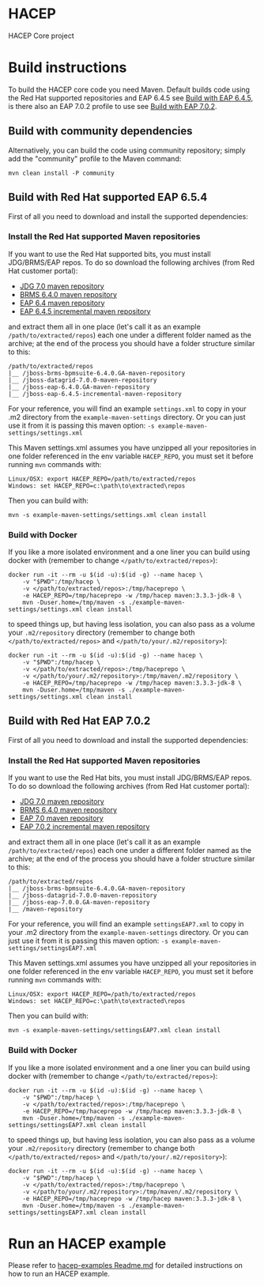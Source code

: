 # HACEP
HACEP Core project

# Build instructions
To build the HACEP core code you need Maven. Default builds code using the Red Hat supported repositories and EAP 6.4.5 see [Build with EAP 6.4.5](#build_with_red_hat_supported_eap_645), is there also an EAP 7.0.2 profile to use see [Build with EAP 7.0.2](#build_with_red_hat_eap_702).  

## Build with community dependencies
Alternatively, you can build the code using community repository; simply add the "community" profile to the Maven command:

```shell
mvn clean install -P community
```

## Build with Red Hat supported EAP 6.5.4
First of all you need to download and install the supported dependencies:

### Install the Red Hat supported Maven repositories
If you want to use the Red Hat supported bits, you must install JDG/BRMS/EAP repos. To do so download the following archives (from Red Hat customer portal):
* [JDG 7.0 maven repository](https://access.redhat.com/jbossnetwork/restricted/softwareDownload.html?softwareId=45411&product=data.grid)
* [BRMS 6.4.0 maven repository](https://access.redhat.com/jbossnetwork/restricted/softwareDownload.html?softwareId=48311&product=brms)
* [EAP 6.4 maven repository](https://access.redhat.com/jbossnetwork/restricted/softwareDownload.html?softwareId=37363&product=appplatform)
* [EAP 6.4.5 incremental maven repository](https://access.redhat.com/jbossnetwork/restricted/softwareDownload.html?softwareId=40881&product=appplatform)

and extract them all in one place (let's call it as an example `/path/to/extracted/repos`) each one under a different folder named as the archive; at the end of the process you should have a folder structure similar to this:
```shell
/path/to/extracted/repos
|__ /jboss-brms-bpmsuite-6.4.0.GA-maven-repository
|__ /jboss-datagrid-7.0.0-maven-repository
|__ /jboss-eap-6.4.0.GA-maven-repository
|__ /jboss-eap-6.4.5-incremental-maven-repository
```

For your reference, you will find an example `settings.xml` to copy in your .m2 directory from the `example-maven-settings` directory.
Or you can just use it from it is passing this maven option: `-s example-maven-settings/settings.xml`

This Maven settings.xml assumes you have unzipped all your repositories in one folder referenced in the env variable `HACEP_REPO`, you must set it before running `mvn` commands with:
```shell
Linux/OSX: export HACEP_REPO=/path/to/extracted/repos
Windows: set HACEP_REPO=c:\path\to\extracted\repos
```

Then you can build with:
```shell
mvn -s example-maven-settings/settings.xml clean install
```

### Build with Docker
If you like a more isolated environment and a one liner you can build using docker with (remember to change `</path/to/extracted/repos>`):
```shell
docker run -it --rm -u $(id -u):$(id -g) --name hacep \
    -v "$PWD":/tmp/hacep \
    -v </path/to/extracted/repos>:/tmp/haceprepo \
    -e HACEP_REPO=/tmp/haceprepo -w /tmp/hacep maven:3.3.3-jdk-8 \
    mvn -Duser.home=/tmp/maven -s ./example-maven-settings/settings.xml clean install
```

to speed things up, but having less isolation, you can also pass as a volume your `.m2/repository` directory (remember to change both `</path/to/extracted/repos>` and `</path/to/your/.m2/repository>`):
```shell
docker run -it --rm -u $(id -u):$(id -g) --name hacep \
    -v "$PWD":/tmp/hacep \
    -v </path/to/extracted/repos>:/tmp/haceprepo \
    -v </path/to/your/.m2/repository>:/tmp/maven/.m2/repository \
    -e HACEP_REPO=/tmp/haceprepo -w /tmp/hacep maven:3.3.3-jdk-8 \
    mvn -Duser.home=/tmp/maven -s ./example-maven-settings/settings.xml clean install
```

## Build with Red Hat EAP 7.0.2
First of all you need to download and install the supported dependencies:

### Install the Red Hat supported Maven repositories
If you want to use the Red Hat bits, you must install JDG/BRMS/EAP repos. To do so download the following archives (from Red Hat customer portal):
* [JDG 7.0 maven repository](https://access.redhat.com/jbossnetwork/restricted/softwareDownload.html?softwareId=45411&product=data.grid)
* [BRMS 6.4.0 maven repository](https://access.redhat.com/jbossnetwork/restricted/softwareDownload.html?softwareId=48311&product=brms)
* [EAP 7.0 maven repository](https://access.redhat.com/jbossnetwork/restricted/softwareDownload.html?softwareId=43861&product=appplatform)
* [EAP 7.0.2 incremental maven repository](https://access.redhat.com/jbossnetwork/restricted/softwareDownload.html?softwareId=46391&product=appplatform)

and extract them all in one place (let's call it as an example `/path/to/extracted/repos`) each one under a different folder named as the archive; at the end of the process you should have a folder structure similar to this:
```shell
/path/to/extracted/repos
|__ /jboss-brms-bpmsuite-6.4.0.GA-maven-repository
|__ /jboss-datagrid-7.0.0-maven-repository
|__ /jboss-eap-7.0.0.GA-maven-repository
|__ /maven-repository
```

For your reference, you will find an example `settingsEAP7.xml` to copy in your .m2 directory from the `example-maven-settings` directory.
Or you can just use it from it is passing this maven option: `-s example-maven-settings/settingsEAP7.xml`

This Maven settings.xml assumes you have unzipped all your repositories in one folder referenced in the env variable `HACEP_REPO`, you must set it before running `mvn` commands with:
```shell
Linux/OSX: export HACEP_REPO=/path/to/extracted/repos
Windows: set HACEP_REPO=c:\path\to\extracted\repos
```

Then you can build with:
```shell
mvn -s example-maven-settings/settingsEAP7.xml clean install
```

### Build with Docker
If you like a more isolated environment and a one liner you can build using docker with (remember to change `</path/to/extracted/repos>`):
```shell
docker run -it --rm -u $(id -u):$(id -g) --name hacep \
    -v "$PWD":/tmp/hacep \
    -v </path/to/extracted/repos>:/tmp/haceprepo \
    -e HACEP_REPO=/tmp/haceprepo -w /tmp/hacep maven:3.3.3-jdk-8 \
    mvn -Duser.home=/tmp/maven -s ./example-maven-settings/settingsEAP7.xml clean install
```

to speed things up, but having less isolation, you can also pass as a volume your `.m2/repository` directory (remember to change both `</path/to/extracted/repos>` and `</path/to/your/.m2/repository>`):
```shell
docker run -it --rm -u $(id -u):$(id -g) --name hacep \
    -v "$PWD":/tmp/hacep \
    -v </path/to/extracted/repos>:/tmp/haceprepo \
    -v </path/to/your/.m2/repository>:/tmp/maven/.m2/repository \
    -e HACEP_REPO=/tmp/haceprepo -w /tmp/hacep maven:3.3.3-jdk-8 \
    mvn -Duser.home=/tmp/maven -s ./example-maven-settings/settingsEAP7.xml clean install
```

# Run an HACEP example
Please refer to [hacep-examples Readme.md](hacep-examples/README.md) for detailed instructions on how to run an HACEP example.
